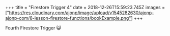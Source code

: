 +++
title = "Firestore Trigger 4"
date = 2018-12-26T15:59:23.745Z
images = ["https://res.cloudinary.com/ajonp/image/upload/v1545282630/ajonp-ajonp-com/8-lesson-firestore-functions/bookExample.png"]
+++

Fourth Firestore Trigger 😺
